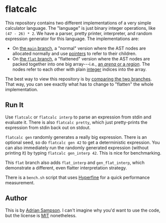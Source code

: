flatcalc
========

This repository contains two different implementations of a very simple calculator language.
The "language" is just binary integer operations, like `(47 - 26) * 2`.
We have a parser, pretty printer, interpreter, and random expression generator for this language.
The implementations are:

* On [the `main` branch][main], a "normal" version where the AST nodes are allocated normally and use [pointers][box] to refer to their children.
* On [the `flat` branch][flat], a "flattened" version where the AST nodes are packed together into one big array---i.e., [an *arena* or a *region*][region].
  The nodes refer to each other with plain [integer][u32] indices into the array.

The best way to view this repository is by [comparing the two branches][compare].
That way, you can see exactly what has to change to "flatten" the whole implementation.

[main]: https://github.com/sampsyo/flatcalc/tree/main
[flat]: https://github.com/sampsyo/flatcalc/tree/flat
[box]: https://doc.rust-lang.org/std/boxed/struct.Box.html
[u32]: https://doc.rust-lang.org/std/primitive.u32.html
[region]: https://en.wikipedia.org/wiki/Region-based_memory_management
[compare]: https://github.com/sampsyo/flatcalc/compare/main...flat#diff-42cb6807ad74b3e201c5a7ca98b911c5fa08380e942be6e4ac5807f8377f87fc

Run It
------

Use `flatcalc` or `flatcalc interp` to parse an expression from stdin and evaluate it.
There is also `flatcalc pretty`, which just pretty-prints the expression from stdin back out on stdout.

`flatcalc gen` randomly generates a really big expression.
There is an optional seed, so do `flatcalc gen 42` to get a deterministic expression.
You can also immediately run the randomly generated expression (without printing it) by typing `flatcalc gen_interp 42`.
This is nice for benchmarking.

This `flat` branch also adds `flat_interp` and `gen_flat_interp`, which demonstrate a different, even flatter interpretation strategy.

There is a `bench.sh` script that uses [Hyperfine][] for a quick performance measurement.

[hyperfine]: https://github.com/sharkdp/hyperfine

Author
------

This is by [Adrian Sampson][adrian].
I can't imagine why you'd want to use the code, but the license is [MIT][] nonetheless.

[adrian]: https://www.cs.cornell.edu/~asampson/
[mit]: https://choosealicense.com/licenses/mit/
